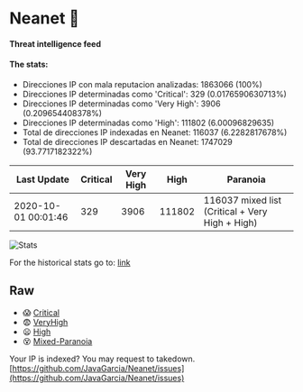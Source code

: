 # Neanet :hocho:
#### Threat intelligence feed
#### The stats:

- Direcciones IP con mala reputacion analizadas: 1863066 (100%)
- Direcciones IP determinadas como 'Critical':  329 (0.0176590630713%)
- Direcciones IP determinadas como 'Very High':  3906 (0.209654408378%)
- Direcciones IP determinadas como 'High':  111802 (6.00096829635)
- Total de direcciones IP indexadas en Neanet:  116037 (6.2282817678%)
- Total de direcciones IP descartadas en Neanet:  1747029 (93.7717182322%)

| Last Update | Critical | Very High | High | Paranoia |
| --- | --- | --- | --- | --- |
| 2020-10-01 00:01:46 | 329 | 3906 | 111802 | 116037 mixed list (Critical + Very High + High)|

![Stats](https://docs.google.com/spreadsheets/d/e/2PACX-1vSnaNMIXVabIpDJjufMlzH7poXnshF3mgd8Is1g9ytUEzVsP5my4Trn8f-xkoLLQ38xpL3HtmUexLo6/pubchart?oid=501124687&format=image)

For the historical stats go to: [link](/stats.csv)
## Raw
- :scream: [Critical](https://raw.githubusercontent.com/JavaGarcia/Neanet/master/blacklists/neanet_critical.txt)
- :fearful: [VeryHigh](https://raw.githubusercontent.com/JavaGarcia/Neanet/master/blacklists/neanet_veryHigh.txtt)
- :frowning: [High](https://raw.githubusercontent.com/JavaGarcia/Neanet/master/blacklists/neanet_high.txt)
- :dizzy_face: [Mixed-Paranoia](https://raw.githubusercontent.com/JavaGarcia/Neanet/master/blacklists/neanet_all.txt)


Your IP is indexed? You may request to takedown. [https://github.com/JavaGarcia/Neanet/issues](https://github.com/JavaGarcia/Neanet/issues)









































































































































































































































































































































































































































































































































































































































































































































































































































































































































































































































































































































































